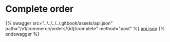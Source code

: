 # Complete order

{% swagger src="../../../../.gitbook/assets/api.json" path="/v1/commerce/orders/{id}/complete" method="post" %}
[api.json](../../../../.gitbook/assets/api.json)
{% endswagger %}
